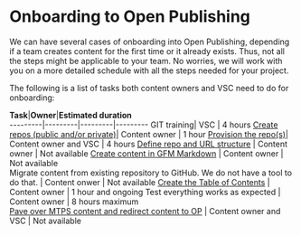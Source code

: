 # Onboarding to Open Publishing #

We can have several cases of onboarding into Open Publishing, depending if a team creates content for the first time or it already exists. Thus, not all the steps might be applicable to your team. No worries, we will work with you on a more detailed schedule with all the steps needed for your project. 

The following is a list of tasks both content owners and VSC need to do for onboarding:


**Task**|**Owner**|**Estimated duration**  
---------|---------|---------|---------
GIT training| VSC | 4 hours
[Create repos (public and/or private)](partnerdocs/repo-creation.md)| Content owner | 1 hour
[Provision the repo(s)](engdocs/repo-provision.md)| Content owner and VSC | 4 hours
[Define repo and URL structure](partnerdocs/URL-management.md) | Content owner | Not available
[Create content in GFM Markdown](partnerdocs/GFM.md) | Content owner | Not available       
Migrate content from existing repository to GitHub. We do not have a tool to do that. | Content onwer | Not available
[Create the Table of Contents](partnerdocs/TOC-management.md) | Content owner | 1 hour and ongoing
Test everything works as expected | Content owner | 8 hours maximum      
[Pave over MTPS content and redirect content to OP](partnerdocs/paveover-MTPS-content.md) | Content owner and VSC | Not available 
